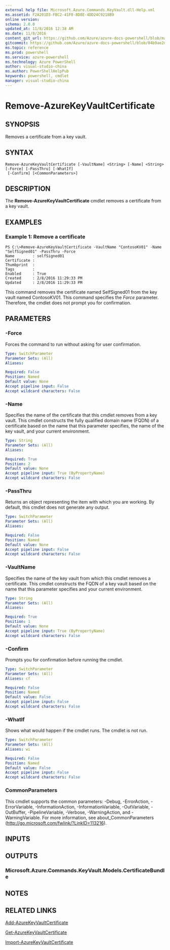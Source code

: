 ```yaml
---
external help file: Microsoft.Azure.Commands.KeyVault.dll-Help.xml
ms.assetid: F2A201D3-FBC2-41F0-8D8E-4DD24C9218B9
online version: 
schema: 2.0.0
updated_at: 11/8/2016 12:38 AM
ms.date: 11/8/2016
content_git_url: https://github.com/Azure/azure-docs-powershell/blob/master/azureps-cmdlets-docs/ResourceManager/AzureRM.KeyVault/v2.3.0/Remove-AzureKeyVaultCertificate.md
gitcommit: https://github.com/Azure/azure-docs-powershell/blob/04b9ae2d1c44a3ada330f570237886794cede893/azureps-cmdlets-docs/ResourceManager/AzureRM.KeyVault/v2.3.0/Remove-AzureKeyVaultCertificate.md
ms.topic: reference
ms.prod: powershell
ms.service: azure-powershell
ms.technology: Azure PowerShell
author: visual-studio-china
ms.author: PowerShellHelpPub
keywords: powershell, cmdlet
manager: visual-studio-china
---
```


# Remove-AzureKeyVaultCertificate

## SYNOPSIS
Removes a certificate from a key vault.

## SYNTAX

```
Remove-AzureKeyVaultCertificate [-VaultName] <String> [-Name] <String> [-Force] [-PassThru] [-WhatIf]
 [-Confirm] [<CommonParameters>]
```

## DESCRIPTION
The **Remove-AzureKeyVaultCertificate** cmdlet removes a certificate from a key vault.

## EXAMPLES

### Example 1: Remove a certificate
```
PS C:\>Remove-AzureKeyVaultCertificate -VaultName "ContosoKV01" -Name "SelfSigned01" -PassThru -Force
Name        : selfSigned01
Certificate :
Thumbprint  :
Tags        :
Enabled     : True
Created     : 2/8/2016 11:29:33 PM
Updated     : 2/8/2016 11:29:33 PM
```

This command removes the certificate named SelfSigned01 from the key vault named ContosoKV01.
This command specifies the *Force* parameter.
Therefore, the cmdlet does not prompt you for confirmation.

## PARAMETERS

### -Force
Forces the command to run without asking for user confirmation.

```yaml
Type: SwitchParameter
Parameter Sets: (All)
Aliases: 

Required: False
Position: Named
Default value: None
Accept pipeline input: False
Accept wildcard characters: False
```

### -Name
Specifies the name of the certificate that this cmdlet removes from a key vault.
This cmdlet constructs the fully qualified domain name (FQDN) of a certificate based on the name that this parameter specifies, the name of the key vault, and your current environment.

```yaml
Type: String
Parameter Sets: (All)
Aliases: 

Required: True
Position: 2
Default value: None
Accept pipeline input: True (ByPropertyName)
Accept wildcard characters: False
```

### -PassThru
Returns an object representing the item with which you are working.
By default, this cmdlet does not generate any output.

```yaml
Type: SwitchParameter
Parameter Sets: (All)
Aliases: 

Required: False
Position: Named
Default value: None
Accept pipeline input: False
Accept wildcard characters: False
```

### -VaultName
Specifies the name of the key vault from which this cmdlet removes a certificate.
This cmdlet constructs the FQDN of a key vault based on the name that this parameter specifies and your current environment.

```yaml
Type: String
Parameter Sets: (All)
Aliases: 

Required: True
Position: 1
Default value: None
Accept pipeline input: True (ByPropertyName)
Accept wildcard characters: False
```

### -Confirm
Prompts you for confirmation before running the cmdlet.

```yaml
Type: SwitchParameter
Parameter Sets: (All)
Aliases: cf

Required: False
Position: Named
Default value: False
Accept pipeline input: False
Accept wildcard characters: False
```

### -WhatIf
Shows what would happen if the cmdlet runs.
The cmdlet is not run.

```yaml
Type: SwitchParameter
Parameter Sets: (All)
Aliases: wi

Required: False
Position: Named
Default value: False
Accept pipeline input: False
Accept wildcard characters: False
```

### CommonParameters
This cmdlet supports the common parameters: -Debug, -ErrorAction, -ErrorVariable, -InformationAction, -InformationVariable, -OutVariable, -OutBuffer, -PipelineVariable, -Verbose, -WarningAction, and -WarningVariable. For more information, see about_CommonParameters (http://go.microsoft.com/fwlink/?LinkID=113216).

## INPUTS

## OUTPUTS

### Microsoft.Azure.Commands.KeyVault.Models.CertificateBundle

## NOTES

## RELATED LINKS

[Add-AzureKeyVaultCertificate](xref:ResourceManager/AzureRM.KeyVault/v2.3.0/Add-AzureKeyVaultCertificate.md)

[Get-AzureKeyVaultCertificate](xref:ResourceManager/AzureRM.KeyVault/v2.3.0/Get-AzureKeyVaultCertificate.md)

[Import-AzureKeyVaultCertificate](xref:ResourceManager/AzureRM.KeyVault/v2.3.0/Import-AzureKeyVaultCertificate.md)
